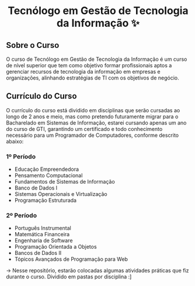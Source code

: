 <h1 align="center"> Tecnólogo em Gestão de Tecnologia da Informação ✨ </h1>

## Sobre o Curso

O curso de Tecnólogo em Gestão de Tecnologia da Informação é um curso de nível superior que tem como objetivo formar profissionais aptos a gerenciar recursos de tecnologia da informação em empresas e organizações, alinhando estratégias de TI com os objetivos de negócio.

## Currículo do Curso

O currículo do curso está dividido em disciplinas que serão cursadas ao longo de 2 anos e meio, mas como pretendo futuramente migrar para o Bacharelado em Sistemas de Informação, estarei cursando apenas um ano do curso de GTI, garantindo um certificado e todo conhecimento necessário para um Programador de Computadores, conforme descrito abaixo:

### 1º Período

- Educação Empreendedora
- Pensamento Computacional
- Fundamentos de Sistemas de Informação
- Banco de Dados I
- Sistemas Operacionais e Virtualização
- Programação Estruturada

### 2º Período

- Português Instrumental
- Matemática Financeira
- Engenharia de Software
- Programação Orientada a Objetos
- Bancos de Dados II
- Tópicos Avançados de Programação para Web


-> Nesse repositório, estarão colocadas algumas atividades práticas que fiz durante o curso. Dividido em pastas por disciplina :]
